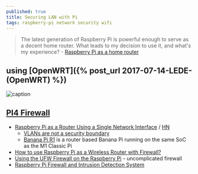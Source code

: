 ```yaml
---
published: true
title: Securing LAN with Pi
tags: raspberry-pi network security wifi
---
```

> The latest generation of Raspberry Pi is powerful enough to serve as a decent home router. What leads to my decision to use it, and what's my experience? - [Raspberry Pi as a home router](https://www.zahradnik.io/raspberry-pi-as-a-home-router)

## using [OpenWRT]({% post_url 2017-07-14-LEDE-(OpenWRT) %})

![caption](https://www.zahradnik.io/static/49a5b7f7d5b78bfbfd1c6b4e2224c900/4a492/rpi_final_router_build.webp)

## [PI4 Firewall](https://www.instructables.com/Raspberry-Pi4-Firewall/)
- [Raspberry Pi as a Router Using a Single Network Interface](https://louwrentius.com/raspberry-pi-as-a-router-using-a-single-network-interface.html) / [HN](https://news.ycombinator.com/item?id=28696845)
	- [VLANs are not a security boundary](https://www.blackhat.com/presentations/bh-usa-02/bh-us-02-convery-switches.pdf)
    - [Banana Pi R1](https://wiki.banana-pi.org/Getting_Started_with_R1) is a router based Banana Pi running on the same SoC as the M1 Classic Pi
- [How to use Raspberry Pi as a Wireless Router with Firewall?](https://raspberrytips.com/raspberry-pi-firewall/)
- [Using the UFW Firewall on the Raspberry Pi](https://pimylifeup.com/raspberry-pi-ufw/) -  uncomplicated firewall
- [Raspberry Pi Firewall and Intrusion Detection System](https://www.instructables.com/Raspberry-Pi-Firewall-and-Intrusion-Detection-Syst/)
